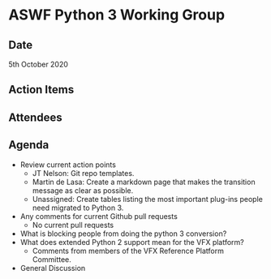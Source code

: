 # ASWF Python 3 Working Group
## Date
5th October 2020

## Action Items

## Attendees

## Agenda
* Review current action points
  * JT Nelson: Git repo templates.
  * Martin de Lasa: Create a markdown page that makes the transition message as
    clear as possible.
  * Unassigned: Create tables listing the most important plug-ins people need
    migrated to Python 3.
* Any comments for current Github pull requests
  * No current pull requests
* What is blocking people from doing the python 3 conversion?
* What does extended Python 2 support mean for the VFX platform?
  * Comments from members of the VFX Reference Platform Committee.
* General Discussion
